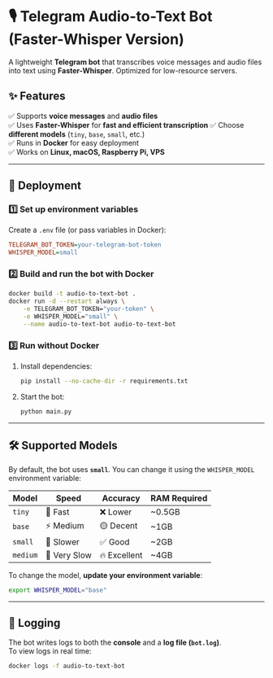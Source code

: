 # 🎙️ Telegram Audio-to-Text Bot (Faster-Whisper Version)  
A lightweight **Telegram bot** that transcribes voice messages and audio files into text using **Faster-Whisper**. Optimized for low-resource servers.

## ✨ Features  
✅ Supports **voice messages** and **audio files**  
✅ Uses **Faster-Whisper** for **fast and efficient transcription**
✅ Choose **different models** (`tiny`, `base`, `small`, etc.)  
✅ Runs in **Docker** for easy deployment  
✅ Works on **Linux, macOS, Raspberry Pi, VPS**  

---

## 🚀 Deployment  

### **1️⃣ Set up environment variables**  
Create a `.env` file (or pass variables in Docker):  
```ini
TELEGRAM_BOT_TOKEN=your-telegram-bot-token
WHISPER_MODEL=small
```

### **2️⃣ Build and run the bot with Docker**  
```bash
docker build -t audio-to-text-bot .
docker run -d --restart always \
    -e TELEGRAM_BOT_TOKEN="your-token" \
    -e WHISPER_MODEL="small" \
    --name audio-to-text-bot audio-to-text-bot
```

### **3️⃣ Run without Docker**  
1. Install dependencies:  
   ```bash
   pip install --no-cache-dir -r requirements.txt
   ```
2. Start the bot:  
   ```bash
   python main.py
   ```

---

## 🛠️ Supported Models  
By default, the bot uses **`small`**. You can change it using the `WHISPER_MODEL` environment variable:  

| Model | Speed | Accuracy | RAM Required |
|--------|--------|----------|-------------|
| `tiny` | 🚀 Fast | ❌ Lower | ~0.5GB |
| `base` | ⚡ Medium | 🟡 Decent | ~1GB |
| `small` | 🐢 Slower | ✅ Good | ~2GB |
| `medium` | 🐌 Very Slow | 🔥 Excellent | ~4GB |

To change the model, **update your environment variable**:  
```bash
export WHISPER_MODEL="base"
```

---

## 📜 Logging  
The bot writes logs to both the **console** and a **log file (`bot.log`)**.  
To view logs in real time:  
```bash
docker logs -f audio-to-text-bot
```
